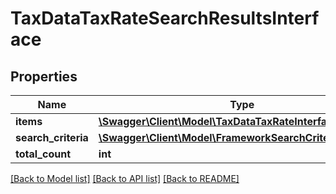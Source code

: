 # TaxDataTaxRateSearchResultsInterface

## Properties
Name | Type | Description | Notes
------------ | ------------- | ------------- | -------------
**items** | [**\Swagger\Client\Model\TaxDataTaxRateInterface[]**](TaxDataTaxRateInterface.md) | Items | 
**search_criteria** | [**\Swagger\Client\Model\FrameworkSearchCriteriaInterface**](FrameworkSearchCriteriaInterface.md) |  | 
**total_count** | **int** | Total count. | 

[[Back to Model list]](../README.md#documentation-for-models) [[Back to API list]](../README.md#documentation-for-api-endpoints) [[Back to README]](../README.md)


